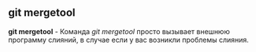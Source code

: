 ## git mergetool

**git mergetool** - Команда *git mergetool* просто вызывает внешнюю программу слияний, в случае если у вас возникли проблемы слияния.

